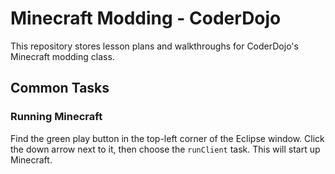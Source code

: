 # Minecraft Modding - CoderDojo

This repository stores lesson plans and walkthroughs for CoderDojo's Minecraft modding class.


## Common Tasks

### Running Minecraft

Find the green play button in the top-left corner of the Eclipse window. Click the down arrow next to it, then choose the `runClient` task. This will start up Minecraft.